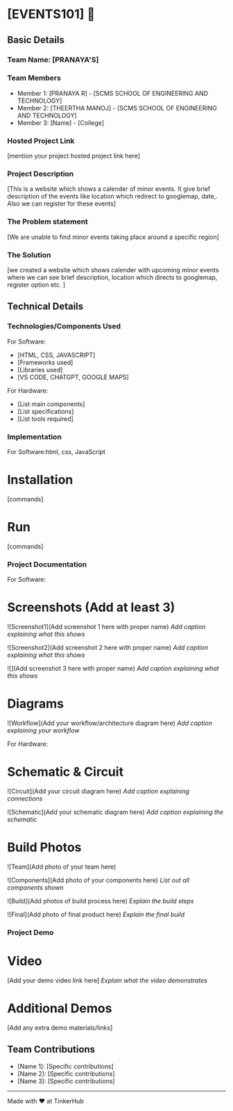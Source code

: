 # [EVENTS101] 🎯


## Basic Details
### Team Name: [PRANAYA'S]


### Team Members
- Member 1: [PRANAYA R] - [SCMS SCHOOL OF ENGINEERING AND TECHNOLOGY]
- Member 2: [THEERTHA MANOJ] - [SCMS SCHOOL OF ENGINEERING AND TECHNOLOGY]
- Member 3: [Name] - [College]

### Hosted Project Link
[mention your project hosted project link here]

### Project Description
[This is a website which shows a calender of minor events. It give brief description of the events like location which redirect to googlemap, date,. Also we can register for these events]

### The Problem statement
[We are unable to find minor events taking place around a specific region]

### The Solution
[we created a website which shows calender with upcoming minor events where we can see brief description, location which directs to googlemap, register option etc. ]

## Technical Details
### Technologies/Components Used
For Software:
- [HTML, CSS, JAVASCRIPT]
- [Frameworks used]
- [Libraries used]
- [VS CODE, CHATGPT, GOOGLE MAPS]

For Hardware:
- [List main components]
- [List specifications]
- [List tools required]

### Implementation
For Software:html, css, JavaScript 
# Installation
[commands]

# Run
[commands]

### Project Documentation
For Software: 

# Screenshots (Add at least 3)
![Screenshot1](Add screenshot 1 here with proper name)
*Add caption explaining what this shows*

![Screenshot2](Add screenshot 2 here with proper name)
*Add caption explaining what this shows*

![](Add screenshot 3 here with proper name)
*Add caption explaining what this shows*

# Diagrams
![Workflow](Add your workflow/architecture diagram here)
*Add caption explaining your workflow*

For Hardware:

# Schematic & Circuit
![Circuit](Add your circuit diagram here)
*Add caption explaining connections*

![Schematic](Add your schematic diagram here)
*Add caption explaining the schematic*

# Build Photos
![Team](Add photo of your team here)


![Components](Add photo of your components here)
*List out all components shown*

![Build](Add photos of build process here)
*Explain the build steps*

![Final](Add photo of final product here)
*Explain the final build*

### Project Demo
# Video
[Add your demo video link here]
*Explain what the video demonstrates*

# Additional Demos
[Add any extra demo materials/links]

## Team Contributions
- [Name 1]: [Specific contributions]
- [Name 2]: [Specific contributions]
- [Name 3]: [Specific contributions]

---
Made with ❤️ at TinkerHub
